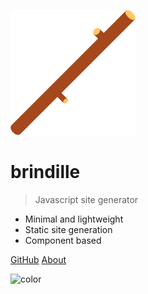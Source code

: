 
![logo](brindille.svg)

# brindille

> Javascript site generator

- Minimal and lightweight
- Static site generation
- Component based

[GitHub](https://github.com/brindille/brindille-static/)
[About](#about)

<!-- background color -->
![color](#fff)